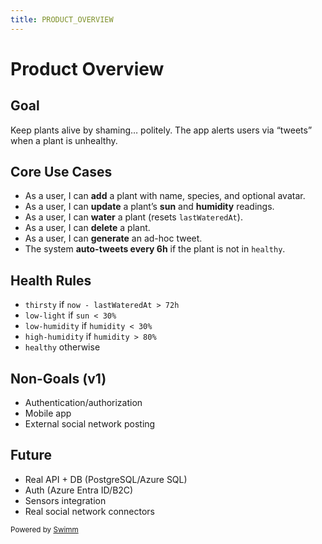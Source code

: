 ```yaml
---
title: PRODUCT_OVERVIEW
---
```

# Product Overview

## Goal

Keep plants alive by shaming… politely. The app alerts users via “tweets” when a plant is unhealthy.

## Core Use Cases

- As a user, I can **add** a plant with name, species, and optional avatar.
- As a user, I can **update** a plant’s **sun** and **humidity** readings.
- As a user, I can **water** a plant (resets `lastWateredAt`).
- As a user, I can **delete** a plant.
- As a user, I can **generate** an ad-hoc tweet.
- The system **auto-tweets every 6h** if the plant is not in `healthy`.

## Health Rules

- `thirsty` if `now - lastWateredAt > 72h`
- `low-light` if `sun < 30%`
- `low-humidity` if `humidity < `<SwmToken path="/lib/plant-monitor.ts" pos="23:10:10" line-data="  if (plant.humidity &lt; 30) {" repo-id="Z2l0aHViJTNBJTNBcGxhbnQtZGFzaGJvYXJkLWFwcCUzQSUzQWVsbWFuYQ==" repo-name="plant-dashboard-app">`30`</SwmToken>`%`
- `high-humidity` if `humidity > `<SwmToken path="/lib/plant-monitor.ts" pos="19:10:10" line-data="  if (plant.humidity &gt; 80) {" repo-id="Z2l0aHViJTNBJTNBcGxhbnQtZGFzaGJvYXJkLWFwcCUzQSUzQWVsbWFuYQ==" repo-name="plant-dashboard-app">`80`</SwmToken>`%`
- `healthy` otherwise

## Non-Goals (v1)

- Authentication/authorization
- Mobile app
- External social network posting

## Future

- Real API + DB (PostgreSQL/Azure SQL)
- Auth (Azure Entra ID/B2C)
- Sensors integration
- Real social network connectors

<SwmMeta version="3.0.0"><sup>Powered by [Swimm](https://app.swimm.io/)</sup></SwmMeta>
